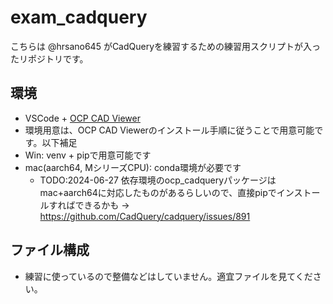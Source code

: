# exam_cadquery

こちらは @hrsano645 がCadQueryを練習するための練習用スクリプトが入ったリポジトリです。

## 環境

* VSCode + [OCP CAD Viewer](https://marketplace.visualstudio.com/items?itemName=bernhard-42.ocp-cad-viewer)
* 環境用意は、OCP CAD Viewerのインストール手順に従うことで用意可能です。以下補足
* Win: venv + pipで用意可能です
* mac(aarch64, MシリーズCPU): conda環境が必要です
  * TODO:2024-06-27 依存環境のocp_cadqueryパッケージはmac+aarch64に対応したものがあるらしいので、直接pipでインストールすればできるかも
  -> <https://github.com/CadQuery/cadquery/issues/891>

## ファイル構成

* 練習に使っているので整備などはしていません。適宜ファイルを見てください。
